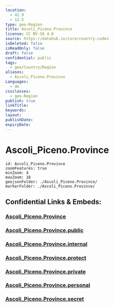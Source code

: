 ```yaml
---
location:
  - 42.9
  - 13.5
type: geo-Region
title: Ascoli_Piceno.Province
license: CC BY-SA 4.0
source: https://datahub.io/core/country-codes
isDeleted: false
isReadOnly: false
draft: false
confidential: public
tags:
  - geo/Country/Region
aliases:
  - Ascoli_Piceno.Province
Languages:
  - de
cssclasses:
  - geo-Region
publish: true
linkTitle:
keywords:
layout:
publishDate:
expiryDate:
---
```


# Ascoli_Piceno.Province

```leaflet
id: Ascoli_Piceno.Province
zoomFeatures: true 
minZoom: 4 
maxZoom: 18
geojsonFolder: ./Ascoli_Piceno.Province/
markerFolder: ./Ascoli_Piceno.Province/
```


## Confidential Links & Embeds: 

### [Ascoli_Piceno.Province](/_Standards/Earth/Continent/Europe/Europe~South/Italy/regions~Italy/Marche/Ascoli_Piceno.Province.md) 

### [Ascoli_Piceno.Province.public](/_public/Earth/Continent/Europe/Europe~South/Italy/regions~Italy/Marche/Ascoli_Piceno.Province.public.md) 

### [Ascoli_Piceno.Province.internal](/_internal/Earth/Continent/Europe/Europe~South/Italy/regions~Italy/Marche/Ascoli_Piceno.Province.internal.md) 

### [Ascoli_Piceno.Province.protect](/_protect/Earth/Continent/Europe/Europe~South/Italy/regions~Italy/Marche/Ascoli_Piceno.Province.protect.md) 

### [Ascoli_Piceno.Province.private](/_private/Earth/Continent/Europe/Europe~South/Italy/regions~Italy/Marche/Ascoli_Piceno.Province.private.md) 

### [Ascoli_Piceno.Province.personal](/_personal/Earth/Continent/Europe/Europe~South/Italy/regions~Italy/Marche/Ascoli_Piceno.Province.personal.md) 

### [Ascoli_Piceno.Province.secret](/_secret/Earth/Continent/Europe/Europe~South/Italy/regions~Italy/Marche/Ascoli_Piceno.Province.secret.md)

